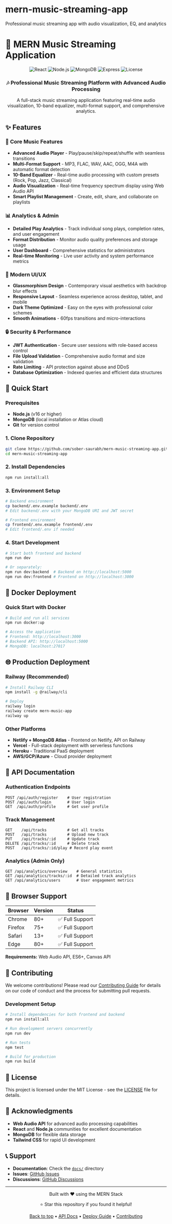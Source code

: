 # mern-music-streaming-app
Professional music streaming app with audio visualization, EQ, and analytics

# 🎵 MERN Music Streaming Application

<div align="center">
  <img src="https://img.shields.io/badge/React-18.2.0-blue?style=for-the-badge&logo=react" alt="React" />
  <img src="https://img.shields.io/badge/Node.js-18+-green?style=for-the-badge&logo=node.js" alt="Node.js" />
  <img src="https://img.shields.io/badge/MongoDB-7.0+-green?style=for-the-badge&logo=mongodb" alt="MongoDB" />
  <img src="https://img.shields.io/badge/Express.js-4.18+-lightgrey?style=for-the-badge&logo=express" alt="Express" />
  <img src="https://img.shields.io/badge/License-MIT-yellow?style=for-the-badge" alt="License" />
</div>

<div align="center">
  <h3>🎶 Professional Music Streaming Platform with Advanced Audio Processing</h3>
  <p>A full-stack music streaming application featuring real-time audio visualization, 10-band equalizer, multi-format support, and comprehensive analytics.</p>
</div>

## ✨ Features

### 🎵 **Core Music Features**
- **Advanced Audio Player** - Play/pause/skip/repeat/shuffle with seamless transitions
- **Multi-Format Support** - MP3, FLAC, WAV, AAC, OGG, M4A with automatic format detection
- **10-Band Equalizer** - Real-time audio processing with custom presets (Rock, Pop, Jazz, Classical)
- **Audio Visualization** - Real-time frequency spectrum display using Web Audio API
- **Smart Playlist Management** - Create, edit, share, and collaborate on playlists

### 📊 **Analytics & Admin**
- **Detailed Play Analytics** - Track individual song plays, completion rates, and user engagement
- **Format Distribution** - Monitor audio quality preferences and storage usage
- **User Dashboard** - Comprehensive statistics for administrators
- **Real-time Monitoring** - Live user activity and system performance metrics

### 🎨 **Modern UI/UX**
- **Glassmorphism Design** - Contemporary visual aesthetics with backdrop blur effects
- **Responsive Layout** - Seamless experience across desktop, tablet, and mobile
- **Dark Theme Optimized** - Easy on the eyes with professional color schemes
- **Smooth Animations** - 60fps transitions and micro-interactions

### 🔒 **Security & Performance**
- **JWT Authentication** - Secure user sessions with role-based access control
- **File Upload Validation** - Comprehensive audio format and size validation
- **Rate Limiting** - API protection against abuse and DDoS
- **Database Optimization** - Indexed queries and efficient data structures

## 🚀 Quick Start

### Prerequisites
- **Node.js** (v16 or higher)
- **MongoDB** (local installation or Atlas cloud)
- **Git** for version control

### 1. Clone Repository
```bash
git clone https://github.com/sober-saurabh/mern-music-streaming-app.git
cd mern-music-streaming-app
```

### 2. Install Dependencies
```bash
npm run install:all
```

### 3. Environment Setup
```bash
# Backend environment
cp backend/.env.example backend/.env
# Edit backend/.env with your MongoDB URI and JWT secret

# Frontend environment
cp frontend/.env.example frontend/.env
# Edit frontend/.env if needed
```

### 4. Start Development
```bash
# Start both frontend and backend
npm run dev

# Or separately:
npm run dev:backend  # Backend on http://localhost:5000
npm run dev:frontend # Frontend on http://localhost:3000
```

## 🐳 Docker Deployment

### Quick Start with Docker
```bash
# Build and run all services
npm run docker:up

# Access the application
# Frontend: http://localhost:3000
# Backend API: http://localhost:5000
# MongoDB: localhost:27017
```

## 🌐 Production Deployment

### Railway (Recommended)
```bash
# Install Railway CLI
npm install -g @railway/cli

# Deploy
railway login
railway create mern-music-app
railway up
```

### Other Platforms
- **Netlify + MongoDB Atlas** - Frontend on Netlify, API on Railway
- **Vercel** - Full-stack deployment with serverless functions
- **Heroku** - Traditional PaaS deployment
- **AWS/GCP/Azure** - Cloud provider deployment

## 📱 API Documentation

### Authentication Endpoints
```
POST /api/auth/register    # User registration
POST /api/auth/login       # User login
GET  /api/auth/profile     # Get user profile
```

### Track Management
```
GET    /api/tracks         # Get all tracks
POST   /api/tracks         # Upload new track
PUT    /api/tracks/:id     # Update track
DELETE /api/tracks/:id     # Delete track
POST   /api/tracks/:id/play # Record play event
```

### Analytics (Admin Only)
```
GET /api/analytics/overview    # General statistics
GET /api/analytics/tracks/:id  # Detailed track analytics
GET /api/analytics/users       # User engagement metrics
```

## 🎯 Browser Support

| Browser | Version | Status |
|---------|---------|---------|
| Chrome | 80+ | ✅ Full Support |
| Firefox | 75+ | ✅ Full Support |
| Safari | 13+ | ✅ Full Support |
| Edge | 80+ | ✅ Full Support |

**Requirements:** Web Audio API, ES6+, Canvas API

## 🤝 Contributing

We welcome contributions! Please read our [Contributing Guide](docs/CONTRIBUTING.md) for details on our code of conduct and the process for submitting pull requests.

### Development Setup
```bash
# Install dependencies for both frontend and backend
npm run install:all

# Run development servers concurrently
npm run dev

# Run tests
npm test

# Build for production
npm run build
```

## 📄 License

This project is licensed under the MIT License - see the [LICENSE](LICENSE) file for details.

## 🙏 Acknowledgments

- **Web Audio API** for advanced audio processing capabilities
- **React** and **Node.js** communities for excellent documentation
- **MongoDB** for flexible data storage
- **Tailwind CSS** for rapid UI development

## 📞 Support

- **Documentation**: Check the [`docs/`](docs/) directory
- **Issues**: [GitHub Issues](https://github.com/sober-saurabh/mern-music-streaming-app/issues)
- **Discussions**: [GitHub Discussions](https://github.com/sober-saurabh/mern-music-streaming-app/discussions)

---

<div align="center">
  <p>Built with ❤️ using the MERN Stack</p>
  <p>⭐ Star this repository if you found it helpful!</p>
  <p>
    <a href="#top">Back to top</a> •
    <a href="docs/API.md">API Docs</a> •
    <a href="docs/DEPLOYMENT.md">Deploy Guide</a> •
    <a href="docs/CONTRIBUTING.md">Contributing</a>
  </p>
</div>
